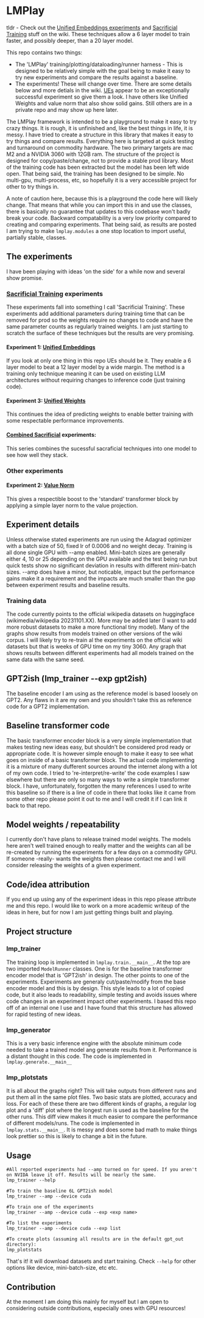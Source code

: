 # LMPlay
tldr - Check out the [Unified Embeddings experiments](https://github.com/jmward01/lmplay/wiki/Unified-Embeddings) and [Sacrificial Training](https://github.com/jmward01/lmplay/wiki/Sacrificial-Training) stuff on the wiki. These techniques allow a 6 layer model to train faster, and possibly deeper, than a 20 layer model.

This repo contains two things:
- The 'LMPlay' training/plotting/dataloading/runner harness - This is designed to be relatively simple with the goal being to make it easy to try new experiments and compare the results against a baseline.  
- The experiments! These will change over time. There are some details below and more detials in the wiki. [UEs](https://github.com/jmward01/lmplay/wiki/Unified-Embeddings) appear to be an exceptionally successful experiment so give them a look. I have others like Unified Weights and value norm that also show solid gains. Still others are in a private repo and may show up here later.

The LMPlay framework is intended to be a playground to make it easy to try crazy things. It is rough, it is unfinished and, like the best things in life, it is messy.
I have tried to create a structure in this library that makes it easy to try things and compare results.
Everything here is targeted at quick testing and turnaround on commodity hardware. The two primary targets are mac M2 and a NVIDIA 3060 with 12GB ram.
The structure of the project is designed for copy/paste/change, not to provide a stable prod library. Most of the training code has been extracted but the model has been left wide open.
That being said, the training has been designed to be simple. No multi-gpu, multi-process, etc, so hopefully it is a very accessible project for other to try things in.

A note of caution here, because this is a playground the code here will likely change. That means that while you can import this in and use the classes, there is basically no guarantee that updates to this codebase won't badly break your code. Backward compatability is a very low priority compared to creating and comparing experiments. That being said, as results are posted I am trying to make `lmplay.modules` a one stop location to import useful, partially stable, classes. 

## The experiments
I have been playing with ideas 'on the side' for a while now and several show promise.
### [Sacrificial Training](https://github.com/jmward01/lmplay/wiki/Sacrificial-Training) experiments
These experiments fall into something I call 'Sacrificial Training'. These experiments add additional parameters during training time that can be removed for prod so the weights require no changes to code and have the same parameter counts as regularly trained weights. I am just starting to scratch the surface of these techniques but the results are very promising.
#### Experiment 1: [Unified Embeddings](https://github.com/jmward01/lmplay/wiki/Unified-Embeddings) 
If you look at only one thing in this repo UEs should be it. They enable a 6 layer model to beat a 12 layer model by a wide margin. The method is a training only technique meaning it can be used on existing LLM architectures without requiring changes to inference code (just training code).
#### Experiment 3: [Unified Weights](https://github.com/jmward01/lmplay/wiki/Unified-Weights)
This continues the idea of predicting weights to enable better training with some respectable performance improvements.
#### [Combined Sacrificial](https://github.com/jmward01/lmplay/wiki/Combined-Sacrificial) experiments:
This series combines the sucessful sacraficial techniques into one model to see how well they stack.
### Other experiments
#### Experiment 2: [Value Norm](https://github.com/jmward01/lmplay/wiki/Value-Norm) 
This gives a respectible boost to the 'standard' transformer block by applying a simple layer norm to the value projection.

## Experiment details
Unless otherwise stated experiments are run using the Adagrad optimizer with a batch size of 50, fixed lr of 0.0006 and no weight decay. Training is all done single GPU with --amp enabled. Mini-batch sizes are generally either 4, 10 or 25 depending on the GPU available and the test being run but quick tests show no significant deviation in results with different mini-batch sizes. --amp does have a minor, but noticable, impact but the performance gains make it a requirement and the impacts are much smaller than the gap between experiment results and baseline results.    
### Training data
The code currently points to the official wikipedia datasets on huggingface (wikimedia/wikipedia 20231101.XX). More may be added later (I want to add more robust datasets to make a more functional tiny model). Many of the graphs show results from models trained on other versions of the wiki corpus. I will likely try to re-train al the experiments on the official wiki datasets but that is weeks of GPU time on my tiny 3060. Any graph that shows results between different experiments had all models trained on the same data with the same seed.  

## GPT2ish (lmp_trainer --exp gpt2ish)
The baseline encoder I am using as the reference model is based loosely on GPT2. Any flaws in it are my own and you shouldn't take this as reference code for a GPT2 implementation.

## Baseline transformer code
The basic transformer encoder block is a very simple implementation that makes testing new ideas easy, but shouldn't be considered prod ready or appropriate code. It is however simple enough to make it easy to see what goes on inside of a basic transformer block. The actual code implementing it is a mixture of many dufferent sources around the internet along with a lot of my own code. I tried to 're-interpret/re-write' the code examples I saw elsewhere but there are only so many ways to write a simple transformer block. I have, unfortunately, forgotten the many references I used to write this baseline so if there is a line of code in there that looks like it came from some other repo please point it out to me and I will credit it if I can link it back to that repo. 

## Model weights / repeatability
I currently don't have plans to release trained model weights. The models here aren't well trained enough to really matter and the weights can all be re-created by running the experiments for a few days on a commodity GPU. If someone -really- wants the weights then please contact me and I will consider releasing the weights of a given experiment.


## Code/idea attribution
If you end up using any of the experiment ideas in this repo please attribute me and this repo. I would like to work on a more academic writeup of the ideas in here, but for now I am just getting things built and playing.   

## Project structure
### lmp_trainer
The training loop is implemented in `lmplay.train.__main__`. At the top are two imported `ModelRunner` classes. One is for the baseline transformer encoder model that is 'GPT2ish' in design. 
The other points to one of the experiments. Experiments are generaly cut/paste/modify from the base encoder model and this is by design. 
This style leads to a lot of copied code, but it also leads to readability, simple testing and avoids issues where code changes in an experiment impact other experiments. I based this repo off of an internal one I use and I have found that this structure has allowed for rapid testing of new ideas.

### lmp_generator
This is a very basic inference engine with the absolute minimum code needed to take a trained model ang generate results from it. Performance is a distant thought in this code.
The code is implemented in `lmplay.generate.__main__`

### lmp_plotstats
It is all about the graphs right? This will take outputs from different runs and put them all in the same plot files. Two basic stats are plotted, accuracy and loss. 
For each of these there are two different kinds of graphs, a regular log plot and a 'diff' plot where the longest run is used as the baseline for the other runs. This diff view makes it much easier to compare the performance of different models/runs.
The code is implemented in `lmplay.stats.__main__`. It is messy and does some bad math to make things look prettier so this is likely to change a bit in the future.

## Usage
```
#All reported experiments had --amp turned on for speed. If you aren't on NVIDA leave it off. Results will be nearly the same.
lmp_trainer --help

#To train the baseline 6L GPT2ish model
lmp_trainer --amp --device cuda

#To train one of the experiments
lmp_trainer --amp --device cuda --exp <exp name>

#To list the experiments
lmp_trainer --amp --device cuda --exp list

#To create plots (assuming all results are in the default gpt_out directory): 
lmp_plotstats
```
That's it! it will download datasets and start training. Check `--help` for other options like device, mini-batch-size, etc etc.

## Contribution
At the moment I am doing this mainly for myself but I am open to considering outside contributions, especially ones with GPU resources!
